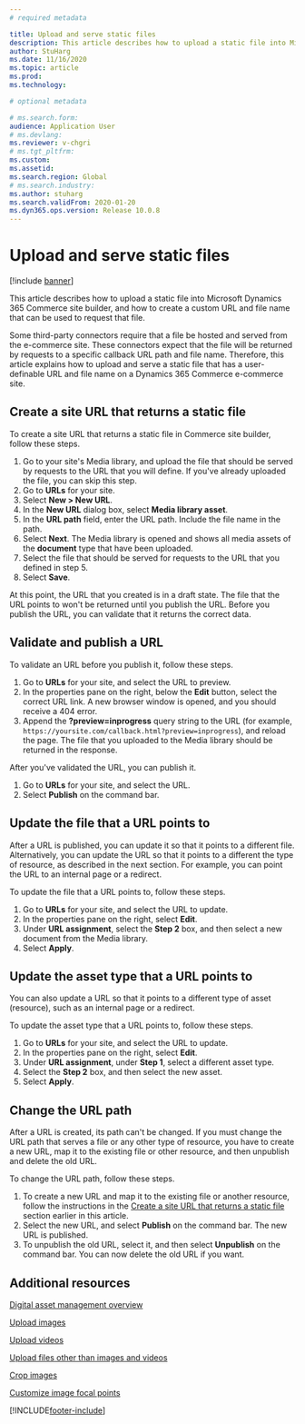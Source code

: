 ```yaml
---
# required metadata

title: Upload and serve static files
description: This article describes how to upload a static file into Microsoft Dynamics 365 Commerce site builder, and how to create a custom URL and file name that can be used to request that file.
author: StuHarg
ms.date: 11/16/2020
ms.topic: article
ms.prod: 
ms.technology: 

# optional metadata

# ms.search.form: 
audience: Application User
# ms.devlang: 
ms.reviewer: v-chgri
# ms.tgt_pltfrm: 
ms.custom: 
ms.assetid: 
ms.search.region: Global
# ms.search.industry: 
ms.author: stuharg
ms.search.validFrom: 2020-01-20
ms.dyn365.ops.version: Release 10.0.8
---
```

# Upload and serve static files

[!include [banner](includes/banner.md)]

This article describes how to upload a static file into Microsoft Dynamics 365 Commerce site builder, and how to create a custom URL and file name that can be used to request that file.

Some third-party connectors require that a file be hosted and served from the e-commerce site. These connectors expect that the file will be returned by requests to a specific callback URL path and file name. Therefore, this article explains how to upload and serve a static file that has a user-definable URL and file name on a Dynamics 365 Commerce e-commerce site.

## Create a site URL that returns a static file

To create a site URL that returns a static file in Commerce site builder, follow these steps.

1. Go to your site's Media library, and upload the file that should be served by requests to the URL that you will define. If you've already uploaded the file, you can skip this step.
1. Go to **URLs** for your site.
1. Select **New \> New URL**.
1. In the **New URL** dialog box, select **Media library asset**.
1. In the **URL path** field, enter the URL path. Include the file name in the path.
1. Select **Next**. The Media library is opened and shows all media assets of the **document** type that have been uploaded.
1. Select the file that should be served for requests to the URL that you defined in step 5.
1. Select **Save**.

At this point, the URL that you created is in a draft state. The file that the URL points to won't be returned until you publish the URL. Before you publish the URL, you can validate that it returns the correct data.

## Validate and publish a URL

To validate an URL before you publish it, follow these steps.

1. Go to **URLs** for your site, and select the URL to preview.
2. In the properties pane on the right, below the **Edit** button, select the correct URL link. A new browser window is opened, and you should receive a 404 error.
3. Append the **?preview=inprogress** query string to the URL (for example, `https://yoursite.com/callback.html?preview=inprogress`), and reload the page. The file that you uploaded to the Media library should be returned in the response.

After you've validated the URL, you can publish it.

1. Go to **URLs** for your site, and select the URL.
2. Select **Publish** on the command bar.

## Update the file that a URL points to

After a URL is published, you can update it so that it points to a different file. Alternatively, you can update the URL so that it points to a different the type of resource, as described in the next section. For example, you can point the URL to an internal page or a redirect.

To update the file that a URL points to, follow these steps.

1. Go to **URLs** for your site, and select the URL to update.
1. In the properties pane on the right, select **Edit**.
1. Under **URL assignment**, select the **Step 2** box, and then select a new document from the Media library.
1. Select **Apply**.

## Update the asset type that a URL points to

You can also update a URL so that it points to a different type of asset (resource), such as an internal page or a redirect.

To update the asset type that a URL points to, follow these steps.

1. Go to **URLs** for your site, and select the URL to update.
1. In the properties pane on the right, select **Edit**.
1. Under **URL assignment**, under **Step 1**, select a different asset type.
1. Select the **Step 2** box, and then select the new asset.
1. Select **Apply**.

## Change the URL path

After a URL is created, its path can't be changed. If you must change the URL path that serves a file or any other type of resource, you have to create a new URL, map it to the existing file or other resource, and then unpublish and delete the old URL.

To change the URL path, follow these steps.

1. To create a new URL and map it to the existing file or another resource, follow the instructions in the [Create a site URL that returns a static file](#create-a-site-url-that-returns-a-static-file) section earlier in this article.
1. Select the new URL, and select **Publish** on the command bar. The new URL is published.
1. To unpublish the old URL, select it, and then select **Unpublish** on the command bar. You can now delete the old URL if you want.

## Additional resources

[Digital asset management overview](dam-overview.md)

[Upload images](dam-upload-images.md)

[Upload videos](dam-upload-video.md)

[Upload files other than images and videos](dam-upload-files.md)

[Crop images](dam-crop-images.md)

[Customize image focal points](dam-custom-focal-point.md)


[!INCLUDE[footer-include](../includes/footer-banner.md)]